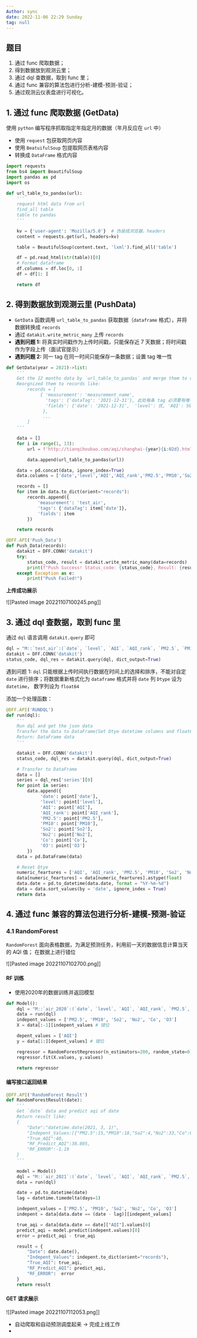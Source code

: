 ```yaml
---
Author: sync
date: 2022-11-06 22:29 Sunday
tag: null
---
```


## 题目

1. 通过 func 爬取数据；
2. 得到数据放到观测云里；
3. 通过 dql 查数据，取到 func 里；
4. 通过 func 兼容的算法包进行分析-建模-预测-验证；
5. 通过观测云仪表盘进行可视化。

## 1.  通过 func 爬取数据 (GetData)

使用 `python` 编写程序抓取指定年指定月的数据（年月反应在 `url` 中）
- 使用 `request` 包获取网页内容
- 使用 `BeatuifulSoup` 包提取网页表格内容
- 转换成 `DataFrame` 格式内容

```python
import requests
from bs4 import BeautifulSoup
import pandas as pd
import os

def url_table_to_pandas(url):
    '''
    request html data from url
    find_all table
    table to pandas
    '''

    kv = {'user-agent': 'Mozilla/5.0'}  # 伪装成浏览器，headers
    content = requests.get(url, headers=kv)

    table = BeautifulSoup(content.text, 'lxml').find_all('table')

    df = pd.read_html(str(table))[0]
    # Format dataframe
    df.columns = df.loc[0, :]
    df = df[1: ]

    return df
```

## 2. 得到数据放到观测云里 (PushData)

- `GetData` 函数调用 `url_table_to_pandas` 获取数据（`dataframe` 格式），并将数据转换成 `records`
- 通过 `datakit.write_metric_many` 上传 `records`
- **遇到问题 1:** 将真实时间戳作为上传时间戳，只能保存近 7 天数据；将时间戳作为字段上传（面试官提示）
- **遇到问题 2:** 同一 tag 在同一时间只能保存一条数据；设置 tag 唯一性

```python
def GetData(year = 2021)->list:
    '''
    Get the 12 months data by `url_table_to_pandas` and merge them to data(`DataFrame format`)
    Reorgnized them to records like:
        records = [
             { 'measurement': 'measurement_name',
               'tags': {'dataTag': '2021-12-31'}, 此处每条 tag 必须要有唯一性
               'fields': {'date': '2021-12-31',  'level': 优, 'AQI': 50, etc.}
              },
              ...
        ]
    '''

    data = []
    for i in range(1, 13):
        url = f'http://tianqihoubao.com/aqi/shanghai-{year}{i:02d}.html'

        data.append(url_table_to_pandas(url))

    data = pd.concat(data, ignore_index=True)
    data.columns = ['date','level','AQI','AQI_rank','PM2.5','PM10','So2','No2','Co','O3']

    records = []
    for item in data.to_dict(orient="records"):
        records.append({
            'measurement': 'test_air',
            'tags': {'dataTag': item['date']}, 
            'fields': item
        })

    return records
```

```python
@DFF.API('Push_Data')
def Push_Data(records):
    datakit = DFF.CONN('datakit')
    try:
        status_code, result = datakit.write_metric_many(data=records)
        print(f"Push Success! Status_code: {status_code}, Result: {result}")
    except Exception as e:
        print("Push Failed!")
```

**上传成功展示**

![[Pasted image 20221107100245.png]]

## 3.  通过 dql 查数据，取到 func 里

通过 `dql` 语言调用 `datakit.query` 即可

```python
dql = "M::`test_air`:(`date`, `level`, `AQI`, `AQI_rank`, `PM2.5`, `PM10`, `So2`, `No2`, `Co`,`O3`)"
datakit = DFF.CONN('datakit')
status_code, dql_res = datakit.query(dql, dict_output=True)
```

遇到问题 1: `dql` 只能根据上传时间执行数据在时间上的选择和排序，不能对自定 `date` 进行排序；将数据重新格式化为 `dataframe` 格式并将 `date` 列 `Dtype` 设为 `datetime`， 数字列设为 `float64`

添加一个处理函数：
```python
@DFF.API('RUNDQL')
def run(dql):
    '''
    Run dql and get the json data
    Transfer the data to DataFrame(Set Dtye datetime columns and float64 columns)
    Return: DataFrame data
    '''

    datakit = DFF.CONN('datakit')
    status_code, dql_res = datakit.query(dql, dict_output=True)

    # Transfer to DataFrame
    data = []
    series = dql_res['series'][0]
    for point in series:
        data.append({
             'date': point['date'],
             'level': point['level'],
             'AQI': point['AQI'],
             'AQI_rank': point['AQI_rank'],
             'PM2.5': point['PM2.5'],
             'PM10': point['PM10'],
             'So2': point['So2'],
             'No2': point['No2'],
             'Co': point['Co'],
             'O3': point['O3']
        })
    data = pd.DataFrame(data)

    # Reset Dtye
    numeric_feartures = ['AQI', 'AQI_rank', 'PM2.5', 'PM10', 'So2', 'No2', 'Co','O3']
    data[numeric_feartures] = data[numeric_feartures].astype(float)
    data.date = pd.to_datetime(data.date, format = "%Y-%m-%d")
    data = data.sort_values(by = 'date', ignore_index = True)
    return data
```

## 4. 通过 func 兼容的算法包进行分析-建模-预测-验证

### 4.1 RandomForest

`RandomForest` 面向表格数据，为满足预测任务，利用前一天的数据信息计算当天的 AQI 值；
在数据上进行错位

![[Pasted image 20221107102700.png]]

#### RF 训练
- 使用2020年的数据训练并返回模型
```python
def Model():
    dql = "M::`air_2020`:(`date`, `level`, `AQI`, `AQI_rank`, `PM2.5`, `PM10`, `So2`, `No2`, `Co`,`O3`)" # 2020 年数据
    data = run(dql)
    indepent_values = ['PM2.5', 'PM10', 'So2', 'No2', 'Co', 'O3']
    X = data[:-1][indepent_values # 错位

    depent_values = ['AQI']
    y = data[1:][depent_values] # 错位

    regressor = RandomForestRegressor(n_estimators=200, random_state=0)
    regressor.fit(X.values, y.values)

    return regressor
```

#### 编写接口返回结果

```python
@DFF.API('RandomForest Result')
def RandomForestResult(date):
    '''
    Get `date` data and predict aqi of date
    Return result like:
    {
        "Date":"datetime.date(2021, 3, 1)",
        "Indepent_Values:[{"PM2.5":15,"PM10":18,"So2":4,"No2":33,"Co":0.5,"O3":46}],
        "True_AQI":40,
        "RF_Predict_AQI":38.805,
        "RF_ERROR":-1.19
    }
    '''
    
    model = Model()
    dql = "M::`air_2021`:(`date`, `level`, `AQI`, `AQI_rank`, `PM2.5`, `PM10`, `So2`, `No2`, `Co`,`O3`)"
    data = run(dql)

    date = pd.to_datetime(date)
    lag = datetime.timedelta(days=1)

    indepent_values = ['PM2.5', 'PM10', 'So2', 'No2', 'Co', 'O3']
    indepent = data[data.date == (date - lag)][indepent_values]

    true_aqi = data[data.date == date]["AQI"].values[0]
    predict_aqi = model.predict(indepent.values)[0]
    error = predict_aqi - true_aqi

    result = {
        "Date": date.date(),
        "Indepent_Values": indepent.to_dict(orient="records"),
        "True_AQI": true_aqi,
        "RF_Predict_AQI": predict_aqi,
        "RF_ERROR":  error
    }
    return result
```

#### GET 请求展示

![[Pasted image 20221107112053.png]]


- 自动爬取和自动预测调度起来 -> 完成上线工作
- 
